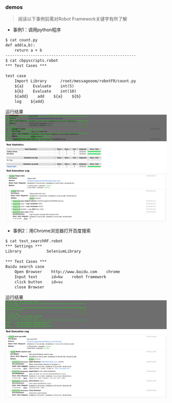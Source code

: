 ### demos

> 阅读以下事例前需对Robot Framework关键字有所了解

* 事例1：调用python程序

```
$ cat count.py	
def add(a,b):
    return a + b
---------------------------------------------------------
$ cat cbpyscripts.robot 
*** Test Cases ***

test case
    Import Library      /root/messageoom/robotFR/count.py
    ${a}    Evaluate    int(5)
    ${b}    Evaluate    int(10)
    ${add}    add    ${a}    ${b}
    log    ${add}
```

运行结果![](/assets/QQ截图20180416173030.png)![](/assets/QQ截图20180416173131.png)

* 事例2：用Chrome浏览器打开百度搜索 

```
$ cat test_searchRF.robot
*** Settings ***
Library           SeleniumLibrary

*** Test Cases ***
Baidu search case
    Open Browser    http://www.baidu.com    chrome
    Input text      id=kw    robot framework
    click button    id=su   
    close Browser
```

运行结果![](/assets/运行结果r.png)![](/assets/QQ截图20180416173634.png)

